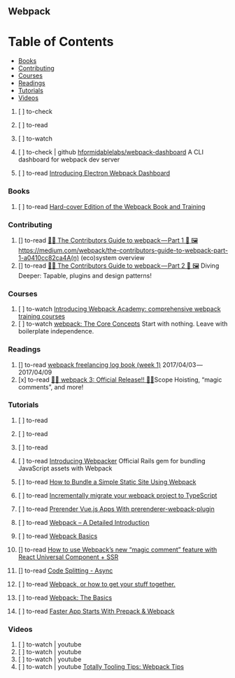 ## Webpack

# Table of Contents
<!-- MarkdownTOC depth=4 -->
  - [Books](#books)
  - [Contributing](#contributing)
  - [Courses](#courses)
  - [Readings](#readings)
  - [Tutorials](#tutorials)
  - [Videos](#videos)
<!-- /MarkdownTOC -->

  1. [ ] to-check []()
  1. [ ] to-read []()
  1. [ ] to-watch []()

  1. [ ] to-check | github [hformidablelabs/webpack-dashboard](https://github.com/formidablelabs/webpack-dashboard) A CLI dashboard for webpack dev server

  1. [ ] to-read [Introducing Electron Webpack Dashboard](https://formidable.com/blog/2017/introducing-electron-webpack-dashboard/)

### Books

  1. [ ] to-read [Hard-cover Edition of the Webpack Book and Training](https://survivejs.com/blog/hardcover-webpack-book/)

### Contributing

  1. [] to-read [🐛🔨 The Contributors Guide to webpack — Part 1 🎨 🖼]() https://medium.com/webpack/the-contributors-guide-to-webpack-part-1-a0410cc82ca4A(n) (eco)system overview
  1. [] to-read [🐛🔨 The Contributors Guide to webpack — Part 2 🎨 🖼](https://medium.com/webpack/the-contributors-guide-to-webpack-part-2-9fd5e658e08c) Diving Deeper: Tapable, plugins and design patterns!

### Courses

  1. [ ] to-watch [Introducing Webpack Academy: comprehensive webpack training courses](https://medium.freecodecamp.org/introducing-webpack-academy-bad0a4e23deb)
  1. [ ] to-watch [webpack: The Core Concepts](http://webpack.academy/p/the-core-concepts) Start with nothing. Leave with boilerplate independence.

### Readings

  1. [] to-read [webpack freelancing log book (week 1)](https://medium.com/webpack/webpack-freelancing-log-book-week-1-2025fcc2de1) 2017/04/03 — 2017/04/09
  1. [x] to-read [🍾🚀 webpack 3: Official Release!! 🚀🍾](https://medium.com/webpack/webpack-3-official-release-15fd2dd8f07b)Scope Hoisting, “magic comments”, and more!

### Tutorials

  1. [ ] to-read []()
  1. [ ] to-read []()
  1. [ ] to-read []()
  1. [ ] to-read [Introducing Webpacker](https://medium.com/statuscode/introducing-webpacker-7136d66cddfb) Official Rails gem for bundling JavaScript assets with Webpack
  1. [ ] to-read [How to Bundle a Simple Static Site Using Webpack](https://www.sitepoint.com/bundle-static-site-webpack)

  1. [ ] to-read [Incrementally migrate your webpack project to TypeScript](https://dev.to/bartw/incrementally-migrate-your-webpack-project-to-typescript)
  1. [ ] to-read [Prerender Vue.js Apps With prerenderer-webpack-plugin](https://alligator.io/vuejs/vue-prerender-prerenderer)
  1. [ ] to-read [Webpack – A Detailed Introduction](https://www.smashingmagazine.com/2017/02/a-detailed-introduction-to-webpack/)

  1. [ ] to-read [Webpack Basics](https://dev.to/kayis/webpack-basics)

  1. [] to-read [How to use Webpack’s new “magic comment” feature with React Universal Component + SSR](https://medium.com/webpack/how-to-use-webpacks-new-magic-comment-feature-with-react-universal-component-ssr-a38fd3e296a)
  1. [] to-read [Code Splitting - Async](https://webpack.js.org/guides/code-splitting-async/)

  1. [ ] to-read [Webpack, or how to get your stuff together.](https://medium.com/@eperiou/webpack-or-how-to-get-your-stuff-together-14fb5552b4a2)
  1. [ ] to-read [Webpack: The Basics](https://hackernoon.com/webpack-the-basics-2712a7ad640b)
  1. [ ] to-read [Faster App Starts With Prepack & Webpack](https://dev.to/kayis/faster-app-starts-with-prepack--webpack)

### Videos

  1. [ ] to-watch | youtube []()
  1. [ ] to-watch | youtube []()
  1. [ ] to-watch | youtube []()
  1. [ ] to-watch | youtube [Totally Tooling Tips: Webpack Tips](https://www.youtube.com/watch?v=zFoBYfMLUCM)